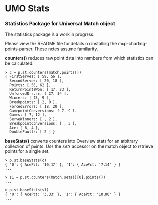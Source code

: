 # UMO Stats
### Statistics Package for Universal Match object

The statistics package is a work in progress.

Please view the README file for details on installing the mcp-charting-points-parser.  These notes assume familiarity.

**counters()** reduces raw point data into numbers from which statistics can be calculated.
```
> c = p.st.counters(match.points())
{ FirstServes: [ 59, 56 ],
  SecondServes: [ 20, 18 ],
  Points: [ 53, 62 ],
  ReturnPointsWon: [ 17, 23 ],
  UnforcedErrors: [ 27, 14 ],
  Winners: [ 13, 9 ],
  Breakpoints: [ 2, 9 ],
  ForcedErrors: [ 18, 20 ],
  GamepointConversions: [ 7, 9 ],
  Games: [ 7, 12 ],
  ServeWinners: [ , 2 ],
  BreakpointConversions: [ , 3 ],
  Ace: [ 6, 4 ],
  DoubleFaults: [ 2 ] }
```
**baseStats()** converts counters into Overview stats for an arbitrary collection of points.  Use the *sets* accessor on the match object to retrieve points for a single set.
```
> p.st.baseStats(c)
{ '0': { AcePct: '10.17' }, '1': { AcePct: '7.14' } }
...

> s1 = p.st.counters(match.sets()[0].points())
...

> p.st.baseStats(s1)
{ '0': { AcePct: '3.33' }, '1': { AcePct: '10.00' } }
...
```

